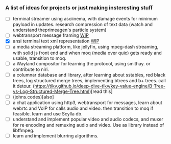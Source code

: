 ### A list of ideas for projects or just making insteresting stuff
- [ ] terminal streamer using asciinema, with damage events for minimum payload in updates. research compression of text data (watch and understand theprimeagen's particle system)
- [ ] webtransport message framing [WIP](https://github.com/JimitSoni18/transport-io)
- [x] ansi terminal text xml representation [WIP](https://github.com/JimitSoni18/anscii)
- [ ] a media streaming platform, like jellyfin, using mpeg-dash streaming, with solid js front end and when moq (media over quic) gets ready and usable, transition to moq.
- [ ] a Wayland compositor for learning the protocol, using  smithay. or contribute to niri.
- [ ] a columnar database and library, after learning about sstables, red black trees, log structured merge trees, implementing btrees and b+ trees. call it detour. (https://tikv.github.io/deep-dive-tikv/key-value-engine/B-Tree-vs-Log-Structured-Merge-Tree.html)[read this]
- [ ] (johns.codes)[also]
- [ ] a chat application using http3, webtransport for messages, learn about webrtc and VoIP for calls audio and video. then transition to moq if feasible. learn and use Scylla db.
- [ ] understand and implement popular video and audio codecs, and muxer for re encoding and remuxing audio and video. Use as library instead of libffmpeg.
- [ ] learn and implement blurring algorithms.